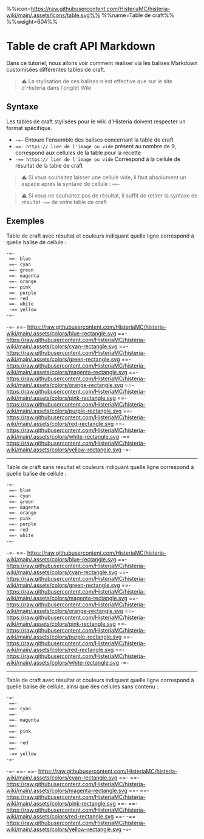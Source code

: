 %%icon=https://raw.githubusercontent.com/HisteriaMC/histeria-wiki/main/.assets/icons/table.svg%%
%%name=Table de craft%%
%%weight=604%%
# Table de craft API Markdown
Dans ce tutoriel, nous allons voir comment realiser via les balises Markdown customisées différentes tables de craft.  
> :warning: La stylisation de ces balises n'est effective que sur le site d'Histeria dans l'onglet Wiki 

## Syntaxe  

Les tables de craft stylisées pour le wiki d'Histeria doivent respecter un format spécifique.  
- ``-=-`` Entoure l'ensemble des balises concernant la table de craft
- ``==- https:// lien de l'image ou vide`` présent au nombre de 9, correspond aux cellules de la table pour la recette
- ``-== https:// lien de l'image ou vide`` Correspond à la cellule de résultat de la table de craft

> :warning: Si vous souhaitez laisser une cellule vide, il faut absolument un espace apres la syntaxe de cellule : ``==-``  

> :warning: Si vous ne souhaitez pas de résultat, il suffit de retirer la syntaxe de résultat `-==` de votre table de craft

## Exemples

Table de craft avec résultat et couleurs indiquant quelle ligne correspond à quelle balise de cellule :
```markdown
-=-
 ==- blue
 ==- cyan
 ==- green
 ==- magenta
 ==- orange
 ==- pink
 ==- purple
 ==- red
 ==- white
 -== yellow
-=-
```
-=-
 ==- https://raw.githubusercontent.com/HisteriaMC/histeria-wiki/main/.assets/colors/blue-rectangle.svg
 ==- https://raw.githubusercontent.com/HisteriaMC/histeria-wiki/main/.assets/colors/cyan-rectangle.svg
 ==- https://raw.githubusercontent.com/HisteriaMC/histeria-wiki/main/.assets/colors/green-rectangle.svg
 ==- https://raw.githubusercontent.com/HisteriaMC/histeria-wiki/main/.assets/colors/magenta-rectangle.svg
 ==- https://raw.githubusercontent.com/HisteriaMC/histeria-wiki/main/.assets/colors/orange-rectangle.svg
 ==- https://raw.githubusercontent.com/HisteriaMC/histeria-wiki/main/.assets/colors/pink-rectangle.svg
 ==- https://raw.githubusercontent.com/HisteriaMC/histeria-wiki/main/.assets/colors/purple-rectangle.svg
 ==- https://raw.githubusercontent.com/HisteriaMC/histeria-wiki/main/.assets/colors/red-rectangle.svg
 ==- https://raw.githubusercontent.com/HisteriaMC/histeria-wiki/main/.assets/colors/white-rectangle.svg
 -== https://raw.githubusercontent.com/HisteriaMC/histeria-wiki/main/.assets/colors/yellow-rectangle.svg
-=-

---
Table de craft sans résultat et couleurs indiquant quelle ligne correspond à quelle balise de cellule :
```markdown
-=-
 ==- blue
 ==- cyan
 ==- green
 ==- magenta
 ==- orange
 ==- pink
 ==- purple
 ==- red
 ==- white
-=-
```
-=-
 ==- https://raw.githubusercontent.com/HisteriaMC/histeria-wiki/main/.assets/colors/blue-rectangle.svg
 ==- https://raw.githubusercontent.com/HisteriaMC/histeria-wiki/main/.assets/colors/cyan-rectangle.svg
 ==- https://raw.githubusercontent.com/HisteriaMC/histeria-wiki/main/.assets/colors/green-rectangle.svg
 ==- https://raw.githubusercontent.com/HisteriaMC/histeria-wiki/main/.assets/colors/magenta-rectangle.svg
 ==- https://raw.githubusercontent.com/HisteriaMC/histeria-wiki/main/.assets/colors/orange-rectangle.svg
 ==- https://raw.githubusercontent.com/HisteriaMC/histeria-wiki/main/.assets/colors/pink-rectangle.svg
 ==- https://raw.githubusercontent.com/HisteriaMC/histeria-wiki/main/.assets/colors/purple-rectangle.svg
 ==- https://raw.githubusercontent.com/HisteriaMC/histeria-wiki/main/.assets/colors/red-rectangle.svg
 ==- https://raw.githubusercontent.com/HisteriaMC/histeria-wiki/main/.assets/colors/white-rectangle.svg
-=-

---
Table de craft avec résultat et couleurs indiquant quelle ligne correspond à quelle balise de cellule, ainsi que des cellules sans contenu :
```markdown
-=-
 ==- 
 ==- cyan
 ==- 
 ==- magenta
 ==- 
 ==- pink
 ==- 
 ==- red
 ==-
 -== yellow
-=-
```
-=-
 ==- 
 ==- https://raw.githubusercontent.com/HisteriaMC/histeria-wiki/main/.assets/colors/cyan-rectangle.svg
 ==- 
 ==- https://raw.githubusercontent.com/HisteriaMC/histeria-wiki/main/.assets/colors/magenta-rectangle.svg
 ==- 
 ==- https://raw.githubusercontent.com/HisteriaMC/histeria-wiki/main/.assets/colors/pink-rectangle.svg
 ==- 
 ==- https://raw.githubusercontent.com/HisteriaMC/histeria-wiki/main/.assets/colors/red-rectangle.svg
 ==- 
 -== https://raw.githubusercontent.com/HisteriaMC/histeria-wiki/main/.assets/colors/yellow-rectangle.svg
-=-

